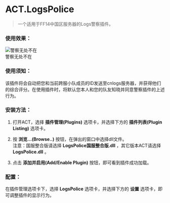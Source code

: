 # ACT.LogsPolice

>一个适用于FF14中国区服务器的Logs警察插件。<br>
### 使用效果：
![警察无处不在](https://i.imgur.com/IY7wLrL.png) <br>
警察无处不在
### 使用须知：
该插件将会自动把您和当前跨服小队成员的ID发送至cnlogs服务器，并获得他们的综合评分。在使用插件时，将默认您本人和您的队友知晓并同意警察插件的上述行为。
### 安装方法：
1. 打开ACT，选择 **插件管理(Plugins)** 选项卡，并选择下方的 **插件列表(Plugin Listing)** 选项卡。<br>

2. 按 **浏览...(Browse..)** 按钮，在弹出的窗口中选择dll文件。<br>
注意：国服整合版请选择 **LogsPolice国服整合版.dll** ，其它版本ACT请选择 **LogsPolice.dll** 。 <br>
3. 点击 **添加并启用(Add/Enable Plugin)** 按钮，即可看到插件成功加载。<br>

### 配置：
在插件管理选项卡下，选择 **LogsPolice** 选项卡，并选择下方的 **设置** 选项卡，即可调整插件的显示行为。
